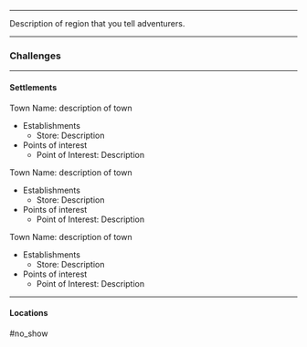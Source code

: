 ----
Description of region that you tell adventurers.

----
### Challenges



----
#### Settlements
Town Name: description of town
- Establishments
	- Store: Description 
- Points of interest
	- Point of Interest: Description 

Town Name: description of town
- Establishments
	- Store: Description 
- Points of interest
	- Point of Interest: Description 

Town Name: description of town
- Establishments
	- Store: Description 
- Points of interest
	- Point of Interest: Description 


----
#### Locations
#no_show 